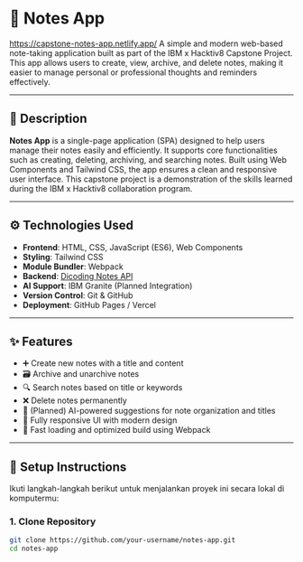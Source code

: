 # 📝 Notes App
https://capstone-notes-app.netlify.app/
A simple and modern web-based note-taking application built as part of the IBM x Hacktiv8 Capstone Project. This app allows users to create, view, archive, and delete notes, making it easier to manage personal or professional thoughts and reminders effectively.

---

## 📌 Description

**Notes App** is a single-page application (SPA) designed to help users manage their notes easily and efficiently. It supports core functionalities such as creating, deleting, archiving, and searching notes. Built using Web Components and Tailwind CSS, the app ensures a clean and responsive user interface. This capstone project is a demonstration of the skills learned during the IBM x Hacktiv8 collaboration program.

---

## ⚙️ Technologies Used

- **Frontend**: HTML, CSS, JavaScript (ES6), Web Components
- **Styling**: Tailwind CSS
- **Module Bundler**: Webpack
- **Backend**: [Dicoding Notes API](https://notes-api.dicoding.dev/)
- **AI Support**: IBM Granite (Planned Integration)
- **Version Control**: Git & GitHub
- **Deployment**: GitHub Pages / Vercel

---

## ✨ Features

- ➕ Create new notes with a title and content
- 🗃️ Archive and unarchive notes
- 🔍 Search notes based on title or keywords
- ❌ Delete notes permanently
- 🧠 (Planned) AI-powered suggestions for note organization and titles
- 📱 Fully responsive UI with modern design
- 🚀 Fast loading and optimized build using Webpack

---

## 🚀 Setup Instructions

Ikuti langkah-langkah berikut untuk menjalankan proyek ini secara lokal di komputermu:

### 1. Clone Repository

```bash
git clone https://github.com/your-username/notes-app.git
cd notes-app
